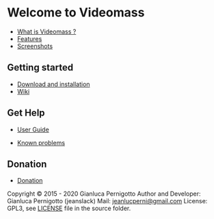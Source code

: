 # Welcome to Videomass
* [What is Videomass ?](about.md)
* [Features](features.md)
* [Screenshots](screenshots.md)

## Getting started
* [Download and installation](download_installation.md)
* [Wiki](https://github.com/jeanslack/Videomass/wiki)

## Get Help
* [User Guide](videomass_use.md)
<!--* [Tips and Tricks](tips_and_tricks.md)-->
* [Known problems](known_problems.md)

## Donation
* [Donation](donation.md)

Copyright © 2015 - 2020 Gianluca Pernigotto
Author and Developer: Gianluca Pernigotto (jeanslack)
Mail: <jeanlucperni@gmail.com>
License: GPL3, see [LICENSE](https://github.com/jeanslack/Videomass/blob/gh-pages/LICENSE) file in the source folder.



